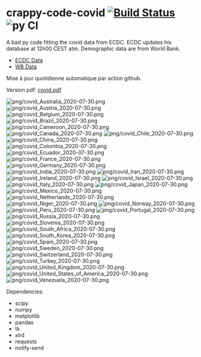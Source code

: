 # crappy-code-covid [![Build Status](https://cloud.drone.io/api/badges/a-lemonnier/crappy-code-covid/status.svg)](https://cloud.drone.io/a-lemonnier/crappy-code-covid) ![py CI](https://github.com/a-lemonnier/crappy-code-covid/workflows/py%20CI/badge.svg)
 
A bad py code fitting the covid data from ECDC. ECDC updates his database at 12h00 CEST atm. Demographic data are from World Bank.
 
- [ECDC Data](https://www.ecdc.europa.eu/en/publications-data/download-todays-data-geographic-distribution-covid-19-cases-worldwide)
- [WB Data](https://data.worldbank.org/indicator/sp.pop.totl)
 
 
Mise à jour quotidienne automatique par action github.
 
Version pdf: [covid.pdf](https://github.com/a-lemonnier/crappy-code-covid/raw/master/covid.pdf)
 
![png/covid_Australia_2020-07-30.png](png/covid_Australia_2020-07-30.png)
![png/covid_Austria_2020-07-30.png](png/covid_Austria_2020-07-30.png)
![png/covid_Belgium_2020-07-30.png](png/covid_Belgium_2020-07-30.png)
![png/covid_Brazil_2020-07-30.png](png/covid_Brazil_2020-07-30.png)
![png/covid_Cameroon_2020-07-30.png](png/covid_Cameroon_2020-07-30.png)
![png/covid_Canada_2020-07-30.png](png/covid_Canada_2020-07-30.png)
![png/covid_Chile_2020-07-30.png](png/covid_Chile_2020-07-30.png)
![png/covid_China_2020-07-30.png](png/covid_China_2020-07-30.png)
![png/covid_Colombia_2020-07-30.png](png/covid_Colombia_2020-07-30.png)
![png/covid_Ecuador_2020-07-30.png](png/covid_Ecuador_2020-07-30.png)
![png/covid_France_2020-07-30.png](png/covid_France_2020-07-30.png)
![png/covid_Germany_2020-07-30.png](png/covid_Germany_2020-07-30.png)
![png/covid_India_2020-07-30.png](png/covid_India_2020-07-30.png)
![png/covid_Iran_2020-07-30.png](png/covid_Iran_2020-07-30.png)
![png/covid_Ireland_2020-07-30.png](png/covid_Ireland_2020-07-30.png)
![png/covid_Israel_2020-07-30.png](png/covid_Israel_2020-07-30.png)
![png/covid_Italy_2020-07-30.png](png/covid_Italy_2020-07-30.png)
![png/covid_Japan_2020-07-30.png](png/covid_Japan_2020-07-30.png)
![png/covid_Mexico_2020-07-30.png](png/covid_Mexico_2020-07-30.png)
![png/covid_Netherlands_2020-07-30.png](png/covid_Netherlands_2020-07-30.png)
![png/covid_Niger_2020-07-30.png](png/covid_Niger_2020-07-30.png)
![png/covid_Norway_2020-07-30.png](png/covid_Norway_2020-07-30.png)
![png/covid_Peru_2020-07-30.png](png/covid_Peru_2020-07-30.png)
![png/covid_Portugal_2020-07-30.png](png/covid_Portugal_2020-07-30.png)
![png/covid_Russia_2020-07-30.png](png/covid_Russia_2020-07-30.png)
![png/covid_Slovenia_2020-07-30.png](png/covid_Slovenia_2020-07-30.png)
![png/covid_South_Africa_2020-07-30.png](png/covid_South_Africa_2020-07-30.png)
![png/covid_South_Korea_2020-07-30.png](png/covid_South_Korea_2020-07-30.png)
![png/covid_Spain_2020-07-30.png](png/covid_Spain_2020-07-30.png)
![png/covid_Sweden_2020-07-30.png](png/covid_Sweden_2020-07-30.png)
![png/covid_Switzerland_2020-07-30.png](png/covid_Switzerland_2020-07-30.png)
![png/covid_Turkey_2020-07-30.png](png/covid_Turkey_2020-07-30.png)
![png/covid_United_Kingdom_2020-07-30.png](png/covid_United_Kingdom_2020-07-30.png)
![png/covid_United_States_of_America_2020-07-30.png](png/covid_United_States_of_America_2020-07-30.png)
![png/covid_Venezuela_2020-07-30.png](png/covid_Venezuela_2020-07-30.png)
 
Dependencies:
- scipy
- numpy
- matplotlib
- pandas
- tk
- xlrd
- requests
- notify-send

